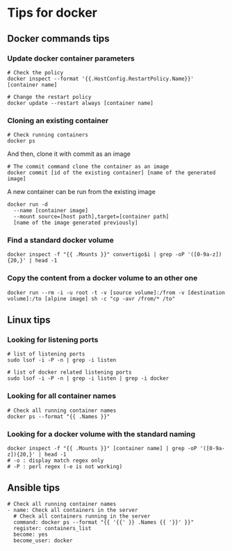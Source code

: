 # Tips for docker

## Docker commands tips

### Update docker container parameters
```
# Check the policy
docker inspect --format '{{.HostConfig.RestartPolicy.Name}}' [container name]

# Change the restart policy
docker update --restart always [container name]
```

### Cloning an existing container
```
# Check running containers
docker ps
```
And then, clone it with commit as an image
```
# The commit command clone the container as an image
docker commit [id of the existing container] [name of the generated image]
```
A new container can be run from the existing image
```
docker run -d 
  --name [container image] 
  --mount source=[host path],target=[container path] 
  [name of the image generated previously]
```

### Find a standard docker volume

```
docker inspect -f "{{ .Mounts }}" convertigo$i | grep -oP '([0-9a-z]){20,}' | head -1
```

### Copy the content from a docker volume to an other one

```
docker run --rm -i -u root -t -v [source volume]:/from -v [destination volume]:/to [alpine image] sh -c "cp -avr /from/* /to"
```

## Linux tips

### Looking for listening ports

```
# list of listening ports
sudo lsof -i -P -n | grep -i listen

# list of docker related listening ports
sudo lsof -i -P -n | grep -i listen | grep -i docker
```

### Looking for all container names

```
# Check all running container names
docker ps --format "{{ .Names }}"
```

### Looking for a docker volume with the standard naming

```
docker inspect -f "{{ .Mounts }}" [container name] | grep -oP '([0-9a-z]){20,}' | head -1
# -o : display match regex only
# -P : perl regex (-e is not working)
```

## Ansible tips

```
# Check all running container names
- name: Check all containers in the server
  # Check all containers running in the server
  command: docker ps --format "{{ '{{' }} .Names {{ '}}' }}"
  register: containers_list
  become: yes
  become_user: docker
```
